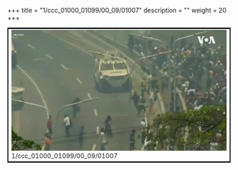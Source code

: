 +++
title = "1/ccc_01000_01099/00_09/01007"
description = ""
weight = 20
+++

<table style="border:2px solid black;max-width:800px;max-height:800px;" 
><tr><td>
<img class="center-fit-jpg"
src="/jpg_/aaa_20190430_NxaOmWaI8sI_01006.jpg">
1/ccc_01000_01099/00_09/01007
</img></td></tr></table>
